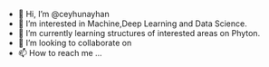 - 👋 Hi, I’m @ceyhunayhan
- 👀 I’m interested in Machine,Deep Learning and Data Science.
- 🌱 I’m currently learning structures of interested areas on Phyton.
- 💞️ I’m looking to collaborate on 
- 📫 How to reach me ...

<!---
ceyhunayhan/ceyhunayhan is a ✨ special ✨ repository because its `README.md` (this file) appears on your GitHub profile.
You can click the Preview link to take a look at your changes.
--->
